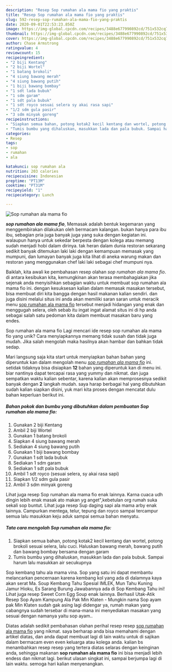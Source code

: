 ```yaml
---
description: "Resep Sop rumahan ala mama fio yang praktis"
title: "Resep Sop rumahan ala mama fio yang praktis"
slug: 592-resep-sop-rumahan-ala-mama-fio-yang-praktis
date: 2020-09-01T22:53:23.850Z
image: https://img-global.cpcdn.com/recipes/3488e677990892cd/751x532cq70/sop-rumahan-ala-mama-fio-foto-resep-utama.jpg
thumbnail: https://img-global.cpcdn.com/recipes/3488e677990892cd/751x532cq70/sop-rumahan-ala-mama-fio-foto-resep-utama.jpg
cover: https://img-global.cpcdn.com/recipes/3488e677990892cd/751x532cq70/sop-rumahan-ala-mama-fio-foto-resep-utama.jpg
author: Chase Armstrong
ratingvalue: 4
reviewcount: 15
recipeingredient:
- "2 biji Kentang"
- "2 biji Wortel"
- "1 batang brokoli"
- "4 siung bawang merah"
- "4 siung bawang putih"
- "1 biji bawang bombay"
- "1 sdt lada bubuk"
- "1 sdm garam"
- "1 sdt pala bubuk"
- "1 sdt royco sesuai selera sy akai rasa sapi"
- "1/2 sdm gula pasir"
- "3 sdm minyak goreng"
recipeinstructions:
- "Siapkan semua bahan, potong kotak2 kecil kentang dan wortel, potong brokoli sesuai selera, lalu cuci. Haluskan bawang merah, bawang putih dan bawang bombay bersama dengan garam"
- "Tumis bumbu yang dihaluskan, masukkan lada dan pala bubuk. Sampai harum lalu masukkan air secukupnya"
categories:
- Resep
tags:
- sop
- rumahan
- ala

katakunci: sop rumahan ala 
nutrition: 203 calories
recipecuisine: Indonesian
preptime: "PT13M"
cooktime: "PT31M"
recipeyield: "1"
recipecategory: Lunch

---
```



![Sop rumahan ala mama fio](https://img-global.cpcdn.com/recipes/3488e677990892cd/751x532cq70/sop-rumahan-ala-mama-fio-foto-resep-utama.jpg)

<b><i>sop rumahan ala mama fio</i></b>, Memasak adalah bentuk kegemaran yang menggembirakan dilakukan oleh bermacam kalangan. bukan hanya para ibu ibu, sebagian pria juga banyak juga yang suka dengan kegiatan ini. walaupun hanya untuk sekedar berpesta dengan kolega atau memang sudah menjadi hobi dalam dirinya. tak heran dalam dunia restoran sekarang sedikit banyak ditemukan laki laki dengan kemampuan memasak yang mumpuni, dan lumayan banyak juga kita lihat di aneka warung makan dan restoran yang menggunakan chef laki laki sebagai chef mumpuni nya.

Baiklah, kita awali ke pembahasan resep olahan <i>sop rumahan ala mama fio</i>. di antara kesibukan kita, kemungkinan akan terasa membahagiakan jika sejenak anda menyisihkan sebagian waktu untuk membuat sop rumahan ala mama fio ini. dengan kesuksesan kalian dalam memasak masakan tersebut, bisa membuat diri kita bangga dengan hasil makanan kalian sendiri. dan juga disini melalui situs ini anda akan memiliki saran saran untuk meracik menu <u>sop rumahan ala mama fio</u> tersebut menjadi hidangan yang enak dan menggugah selera, oleh sebab itu ingat ingat alamat situs ini di hp anda sebagai salah satu pedoman kita dalam membuat masakan baru yang endes.

Sop rumahan ala mama fio Lagi mencari ide resep sop rumahan ala mama fio yang unik? Cara menyiapkannya memang tidak susah dan tidak juga mudah. Jika salah mengolah maka hasilnya akan hambar dan bahkan tidak sedap.


Mari langsung saja kita start untuk menyiapkan bahan bahan yang diperuntuk kan dalam mengolah menu <u><i>sop rumahan ala mama fio</i></u> ini. setidak tidaknya bisa disiapkan <b>12</b> bahan yang diperuntuk kan di menu ini. biar nantinya dapat tercapai rasa yang yummy dan nikmat. dan juga sempatkan waktu kalian sebentar, karena kalian akan memprosesnya sedikit banyak dengan <b>2</b> langkah mudah. saya harap berbagai hal yang dibutuhkan sudah kalian siapkan disini, yuk mari kita proses dengan mencatat dulu bahan keperluan berikut ini.

<!--inarticleads1-->

##### Bahan pokok dan bumbu yang dibutuhkan dalam pembuatan Sop rumahan ala mama fio:

1. Gunakan 2 biji Kentang
1. Ambil 2 biji Wortel
1. Gunakan 1 batang brokoli
1. Siapkan 4 siung bawang merah
1. Sediakan 4 siung bawang putih
1. Gunakan 1 biji bawang bombay
1. Gunakan 1 sdt lada bubuk
1. Sediakan 1 sdm garam
1. Sediakan 1 sdt pala bubuk
1. Ambil 1 sdt royco (sesuai selera, sy akai rasa sapi)
1. Siapkan 1/2 sdm gula pasir
1. Ambil 3 sdm minyak goreng


Lihat juga resep Sop rumahan ala mama fio enak lainnya. Karna cuaca udh dingin lebih enak masak ato makan yg anget&#34;,kebetulan org rumah suka sekali sop buntut. Lihat juga resep Sup daging sapi ala mama arby enak lainnya. Campurkan mentega, telur, tepung dan royco sampai tercampur semua lalu masukkan keju aduk sampai semua bahan menyatu. 

<!--inarticleads2-->

##### Tata cara mengolah Sop rumahan ala mama fio:

1. Siapkan semua bahan, potong kotak2 kecil kentang dan wortel, potong brokoli sesuai selera, lalu cuci. Haluskan bawang merah, bawang putih dan bawang bombay bersama dengan garam
1. Tumis bumbu yang dihaluskan, masukkan lada dan pala bubuk. Sampai harum lalu masukkan air secukupnya


Sop kembang tahu ala mama vina. Sop yang satu ini dapat membantu melancarkan pencernaan karena kembang kol yang ada di dalamnya kaya akan serat Ma. Soup Kembang Tahu Spesial IMLEK, Mun Tahu Kuning Jamur Hioku, Es Sarang Burung Jawabannya ada di Sop Kembang Tahu ini! Lihat juga resep Sweet Corn Egg Soup enak lainnya. Berhasil Utak-Atik Resep Sop Ayam Kampung Ala Pak Min Klaten - Mungkin nama Sop ayam pak Min Klaten sudah gak asing lagi didengar ya, rumah makan yang cabangnya sudah tersebar di mana-mana ini menyediakan masakan yang sesuai dengan namanya yaitu sop ayam.. 

Diatas adalah sedikit pembahasan olahan perihal resep resep <u>sop rumahan ala mama fio</u> yang nikmat. saya berharap anda bisa memahami dengan artikel diatas, dan anda dapat membuat lagi di lain waktu untuk di sajikan dalam bermacam even even keluarga atau kolega anda. kalian bs menambahkan resep resep yang tertera diatas selaras dengan keinginan anda, sehingga makanan <b>sop rumahan ala mama fio</b> ini bisa menjadi lebih endess dan nikmat lagi. berikut ulasan singkat ini, sampai berjumpa lagi di lain waktu. semoga hari kalian menyenangkan.
